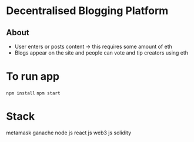 # Decentralised Blogging Platform

## About
- User enters or posts content -> this requires some amount of eth
- Blogs appear on the site and people can vote and tip creators using eth

# To run app
`npm install`
`npm start`

# Stack
metamask
ganache
node js
react js
web3 js
solidity
